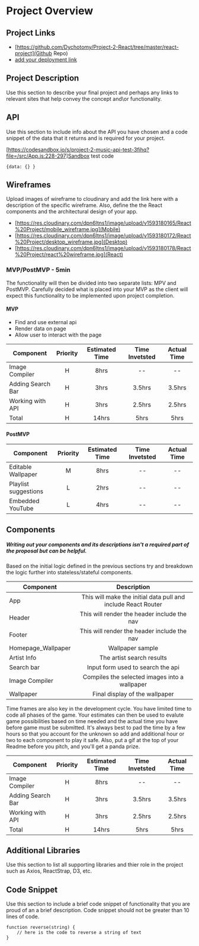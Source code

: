 # Project Overview

## Project Links

- [https://github.com/Dychotomy/Project-2-React/tree/master/react-project](Github Repo)
- [add your deployment link]()

## Project Description

Use this section to describe your final project and perhaps any links to relevant sites that help convey the concept and\or functionality.

## API

Use this section to include info about the API you have chosen and a code snippet of the data that it returns and is required for your project. 


[https://codesandbox.io/s/project-2-music-api-test-3fihq?file=/src/App.js:228-297]Sandbox test code
```
{data: {} }
```


## Wireframes

Upload images of wireframe to cloudinary and add the link here with a description of the specific wireframe. Also, define the the React components and the architectural design of your app.

- [https://res.cloudinary.com/dpn6ltns1/image/upload/v1593180165/React%20Project/mobile_wireframe.jpg](Mobile)
- [https://res.cloudinary.com/dpn6ltns1/image/upload/v1593180172/React%20Project/desktop_wireframe.jpg](Desktop)
- [https://res.cloudinary.com/dpn6ltns1/image/upload/v1593180178/React%20Project/react%20wireframe.jpg](React)


### MVP/PostMVP - 5min

The functionality will then be divided into two separate lists: MPV and PostMVP.  Carefully decided what is placed into your MVP as the client will expect this functionality to be implemented upon project completion.  

#### MVP 
- Find and use external api 
- Render data on page 
- Allow user to interact with the page

| Component | Priority | Estimated Time | Time Invetsted | Actual Time |
| --- | :---: |  :---: | :---: | :---: |
| Image Compiler | H | 8hrs | -- | -- 
| Adding Search Bar | H | 3hrs| 3.5hrs | 3.5hrs |
| Working with API | H | 3hrs| 2.5hrs | 2.5hrs |
| Total | H | 14hrs| 5hrs | 5hrs |

#### PostMVP 

| Component | Priority | Estimated Time | Time Invetsted | Actual Time |
| --- | :---: |  :---: | :---: | :---: |
| Editable Wallpaper | M | 8hrs | -- | -- |
| Playlist suggestions | L | 2hrs | -- | -- |
| Embedded YouTube | L | 4hrs | -- | -- |


## Components
##### Writing out your components and its descriptions isn't a required part of the proposal but can be helpful.

Based on the initial logic defined in the previous sections try and breakdown the logic further into stateless/stateful components. 

| Component | Description | 
| --- | :---: |  
| App | This will make the initial data pull and include React Router| 
| Header | This will render the header include the nav | 
| Footer | This will render the header include the nav | 
| Homepage_Wallpaper | Wallpaper sample |
| Artist Info | The artist search results |
| Search bar | Input form used to search the api |
| Image Compiler | Compiles the selected images into a wallpaper |
| Wallpaper | Final display of the wallpaper |  


Time frames are also key in the development cycle.  You have limited time to code all phases of the game.  Your estimates can then be used to evalute game possibilities based on time needed and the actual time you have before game must be submitted. It's always best to pad the time by a few hours so that you account for the unknown so add and additional hour or two to each component to play it safe. Also, put a gif at the top of your Readme before you pitch, and you'll get a panda prize.

| Component | Priority | Estimated Time | Time Invetsted | Actual Time |
| --- | :---: |  :---: | :---: | :---: |
| Image Compiler | H | 8hrs | -- | -- 
| Adding Search Bar | H | 3hrs| 3.5hrs | 3.5hrs |
| Working with API | H | 3hrs| 2.5hrs | 2.5hrs |
| Total | H | 14hrs| 5hrs | 5hrs |

## Additional Libraries
 Use this section to list all supporting libraries and thier role in the project such as Axios, ReactStrap, D3, etc. 

## Code Snippet

Use this section to include a brief code snippet of functionality that you are proud of an a brief description.  Code snippet should not be greater than 10 lines of code. 

```
function reverse(string) {
	// here is the code to reverse a string of text
}
```